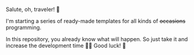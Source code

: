 Salute, oh, traveler! 👋

I'm starting a series of ready-made templates for all kinds of ~~occasions~~ programming.

In this repository, you already know what will happen. So just take it and increase the development time 👱‍♂️ Good luck! 🤘
